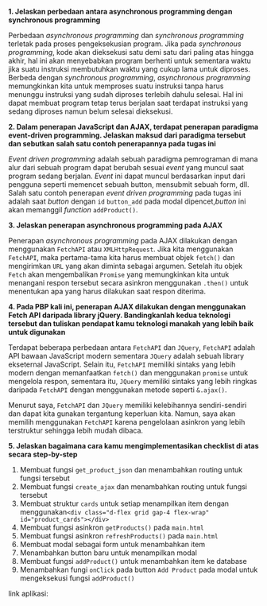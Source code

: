 **1. Jelaskan perbedaan antara asynchronous programming dengan synchronous programming**

Perbedaan *asynchronous programming* dan *synchronous programming* terletak pada proses pengeksekusian program. Jika pada *synchronous programming*, kode akan dieksekusi satu demi satu dari paling atas hingga akhir, hal ini akan menyebabkan program berhenti untuk sementara waktu jika suatu instruksi membutuhkan waktu yang cukup lama untuk diproses. Berbeda dengan *synchronous programming*, *asynchronous programming* memungkinkan kita untuk memproses suatu instruksi tanpa harus menunggu instruksi yang sudah diproses terlebih dahulu selesai. Hal ini dapat membuat program tetap terus berjalan saat terdapat instruksi yang sedang diproses namun belum selesai dieksekusi.

**2. Dalam penerapan JavaScript dan AJAX, terdapat penerapan paradigma event-driven programming. Jelaskan maksud dari paradigma tersebut dan sebutkan salah satu contoh penerapannya pada tugas ini**

*Event driven programming* adalah sebuah paradigma pemrograman di mana alur dari sebuah program dapat berubah sesuai *event* yang muncul saat program sedang berjalan. *Event* ini dapat muncul berdasarkan input dari pengguna seperti memencet sebuah button, mensubmit sebuah form, dll. Salah satu contoh penerapan *event driven programming* pada tugas ini adalah saat *button* dengan `id` `button_add` pada modal dipencet,*button* ini akan memanggil *function* `addProduct()`.

**3. Jelaskan penerapan asynchronous programming pada AJAX**

Penerapan *asynchronous programming* pada AJAX dilakukan dengan menggunakan `FetchAPI` atau `XMLHttpRequest`. Jika kita menggunakan `FetchAPI`, maka pertama-tama kita harus membuat objek `fetch()` dan mengirimkan `URL` yang akan diminta sebagai argumen. Setelah itu objek `Fetch` akan mengembalikan `Promise` yang memungkinkan kita untuk menangani respon tersebut secara asinkron menggunakan `.then()` untuk menentukan apa yang harus dilakukan saat respon diterima.

**4. Pada PBP kali ini, penerapan AJAX dilakukan dengan menggunakan Fetch API daripada library jQuery. Bandingkanlah kedua teknologi tersebut dan tuliskan pendapat kamu teknologi manakah yang lebih baik untuk digunakan**

Terdapat beberapa perbedaan antara `FetchAPI` dan `JQuery`, `FetchAPI` adalah API bawaan JavaScript modern sementara `JQuery` adalah sebuah library ekseternal JavaScript. Selain itu, `FetchAPI` memiliki sintaks yang lebih modern dengan memanfaatkan `fetch()` dan menggunakan `promise` untuk mengelola respon, sementara itu, `JQuery` memiliki sintaks yang lebih ringkas daripada `FetchAPI` dengan menggunakan metode seperti `&.ajax()`.

Menurut saya, `FetchAPI` dan `JQuery` memiliki kelebihannya sendiri-sendiri dan dapat kita gunakan tergantung keperluan kita. Namun, saya akan memilih menggunakan `FetchAPI` karena pengelolaan asinkron yang lebih terstruktur sehingga lebih mudah dibaca.

**5. Jelaskan bagaimana cara kamu mengimplementasikan checklist di atas secara step-by-step**

1. Membuat fungsi `get_product_json` dan menambahkan routing untuk fungsi tersebut
2. Membuat fungsi `create_ajax` dan menambahkan routing untuk fungsi tersebut
3. Membuat struktur `cards` untuk setiap menampilkan item dengan menggunakan`<div class="d-flex grid gap-4 flex-wrap" id="product_cards"></div>`
4. Membuat fungsi asinkron `getProducts()` pada `main.html`
5. Membuat fungsi asinkron `refreshProducts()` pada `main.html`
6. Membuat modal sebagai form untuk menambahkan item
7. Menambahkan button baru untuk menampilkan modal
8. Membuat fungsi `addProduct()` untuk menambahkan item ke database
9. Menambahkan fungi `onClick` pada button `Add Product` pada modal untuk mengeksekusi fungsi `addProduct()`


link aplikasi: 